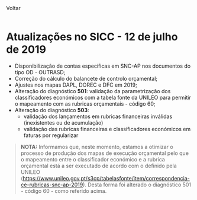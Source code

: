 <div style="width:100%; height:30px"><span onclick="loadMdDoc('atualizacoes', ['btnMenu'],'', null)" class="voltar">Voltar</span></div>

# Atualizações no SICC - 12 de julho de 2019

- Disponibilização de contas específicas em SNC-AP nos documentos do tipo OD - OUTRASD;
- Correção do cálculo do balancete de controlo orçamental;
- Ajustes nos mapas DAPL, DOREC e DFC em 2019;
- Alteração do diagnóstico **501**: validação da parametrização dos classificadores económicos com a tabela fonte da UNILEO para permitir o mapeamento com as rubricas orçamentais - código 60;
- Alteração do diagnóstico **503**:
    - validação dos lançamentos em rubricas financeiras inválidas (inexistentes ou de acumulação)
    - validação das rubricas financeiras e classificadores económicos em faturas por regularizar

>**NOTA:** Informamos que, neste momento, estamos a otimizar o processo de produção dos mapas de execução orçamental pelo que o mapeamento entre o classificador económico e a rubrica orçamental está a ser executado de acordo com o definido pela UNILEO (https://www.unileo.gov.pt/s3cp/tabelasfonte/item/correspondencia-ce-rubricas-snc-ap-2019). Desta forma foi alterado o diagnóstico 501 - código 60 - como referido acima.  
